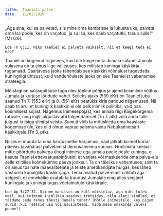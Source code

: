 ```yaml
---
title:  Taanieli palve
date:   11/02/2020
---
```



„Aga sina, kui sa palvetad, siis mine oma kambrisse ja lukusta uks, palveta oma Isa poole, kes on varjatud, ja su Isa, kes näeb varjatutki, tasub sulle!“ (Mt 6:6).

`Loe Tn 6:11. Miks Taaniel ei palveta vaikselt, nii et keegi teda ei näe?`

Taaniel on kogenud riigimees, kuid üle kõige on ta Jumala sulane. Jumala sulasena on ta ainus liige valitsuses, kes mõistab kuninga käskkirja tagamaad. Daarjavese jaoks tähendab see käskkiri võimalust tugevdada kuningriigi ühtsust, kuid vandenõulaste jaoks on see Taanielist vabanemise strateegia.

Mõistagi on salasepitsuse taga olev tõeline põhjus ja ajend kosmiline võitlus Jumala ja kurjuse jõudude vahel. Selleks ajaks (539 eKr) on Taaniel juba saanud Tn 7. (553 eKr) ja 8. (551 eKr) peatükis kirja pandud nägemused. Nii saab ta aru, et kuninglik käskkiri ei ole pelk inimlik poliitika, vaid osa kosmilisest sõjast. Nägemus Inimesepojast, kes annab riigi Kõigekõrgema rahvale, ning ingli julgustav abi tõlgendamisel (Tn 7. ptk) võib anda talle julgust kriisiga silmitsi seista. Samuti võib ta mõtiskleda oma kaaslaste kogemuse üle, kes olid olnud vaprad seisma vastu Nebukadnetsari käskkirjale (Tn 3. ptk).

Niisiis ei muuda ta oma hardushetke harjumusi, vaid jätkab kolmel korral päevas tavapärast palvetamist Jeruusalemma suunas. Hoolimata keelust mitte pöörduda palvega ühegi inimese ega jumala poole peale kuninga, ei kasuta Taaniel ettevaatusabinõusid, et varjata või maskeerida oma palve-elu selle kriitilise kolmekümne päeva jooksul. Ta on täielikus vähemuses, sest ta on ainus tosinate maavalitsejate ja teiste ametikandjate hulgas, kes läheb vastuollu kuningliku käskkirjaga. Tema avatud palve-elust nähtub aga selgesti, et ennekõike osutab ta truudust Jumalale ning alles seejärel kuningale ja kuninga tagasivõetamatule käskkirjale.

`Loe Ap 5:27–32. Siinne manitsus on küll mõistetav, aga miks tuleb meil, kui toimime inimlikku seadust trotsides, olla alati kindlad, et täidame seda tehes tõesti Jumala tahet? (Mõtle inimestele, kes pigem surid, kui reetsid usu või ususüsteemi, mida meie omakorda valeks peame!)`
